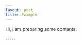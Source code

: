 ```yaml
---
layout: post
title: Example 
---
```


<p class="message"> 

Hi, I am preparing some contents.
  </p>
-----

